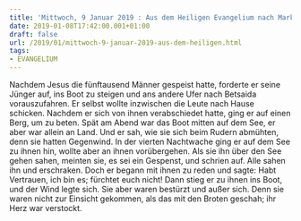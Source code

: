```yaml
---
title: 'Mittwoch, 9 Januar 2019 : Aus dem Heiligen Evangelium nach Markus - Mk 6,45-52.'
date: 2019-01-08T17:42:00.001+01:00
draft: false
url: /2019/01/mittwoch-9-januar-2019-aus-dem-heiligen.html
tags: 
- EVANGELIUM
---
```


Nachdem Jesus die fünftausend Männer gespeist hatte, forderte er seine Jünger auf, ins Boot zu steigen und ans andere Ufer nach Betsaida vorauszufahren. Er selbst wollte inzwischen die Leute nach Hause schicken. Nachdem er sich von ihnen verabschiedet hatte, ging er auf einen Berg, um zu beten. Spät am Abend war das Boot mitten auf dem See, er aber war allein an Land. Und er sah, wie sie sich beim Rudern abmühten, denn sie hatten Gegenwind. In der vierten Nachtwache ging er auf dem See zu ihnen hin, wollte aber an ihnen vorübergehen. Als sie ihn über den See gehen sahen, meinten sie, es sei ein Gespenst, und schrien auf. Alle sahen ihn und erschraken. Doch er begann mit ihnen zu reden und sagte: Habt Vertrauen, ich bin es; fürchtet euch nicht! Dann stieg er zu ihnen ins Boot, und der Wind legte sich. Sie aber waren bestürzt und außer sich. Denn sie waren nicht zur Einsicht gekommen, als das mit den Broten geschah; ihr Herz war verstockt.
